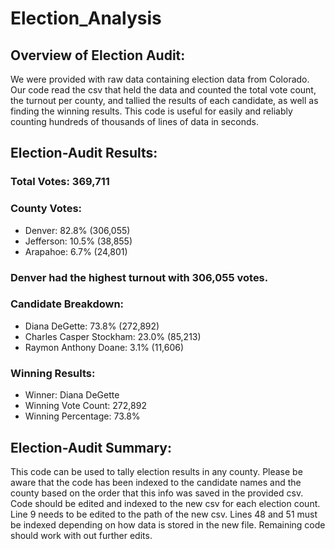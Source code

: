 # Election_Analysis

## Overview of Election Audit: 
We were provided with raw data containing election data from Colorado. Our code read the csv that held the data and counted the total vote count, the turnout per county, and tallied the results of each candidate, as well as finding the winning results. This code is useful for easily and reliably counting hundreds of thousands of lines of data in seconds.

## Election-Audit Results: 
### Total Votes: 369,711
### County Votes:
  - Denver: 82.8% (306,055)
  - Jefferson: 10.5% (38,855)
  - Arapahoe: 6.7% (24,801) 
### Denver had the highest turnout with 306,055 votes.
### Candidate Breakdown:
   - Diana DeGette: 73.8% (272,892)
   - Charles Casper Stockham: 23.0% (85,213)
   - Raymon Anthony Doane: 3.1% (11,606)
### Winning Results:
  - Winner: Diana DeGette
  - Winning Vote Count: 272,892
  - Winning Percentage: 73.8%

## Election-Audit Summary: 
This code can be used to tally election results in any county. Please be aware that the code has been indexed to the candidate names and the county based on the order that this info was saved in the provided csv. Code should be edited and indexed to the new csv for each election count. Line 9 needs to be edited to the path of the new csv. Lines 48 and 51 must be indexed depending on how data is stored in the new file. Remaining code should work with out further edits. 

